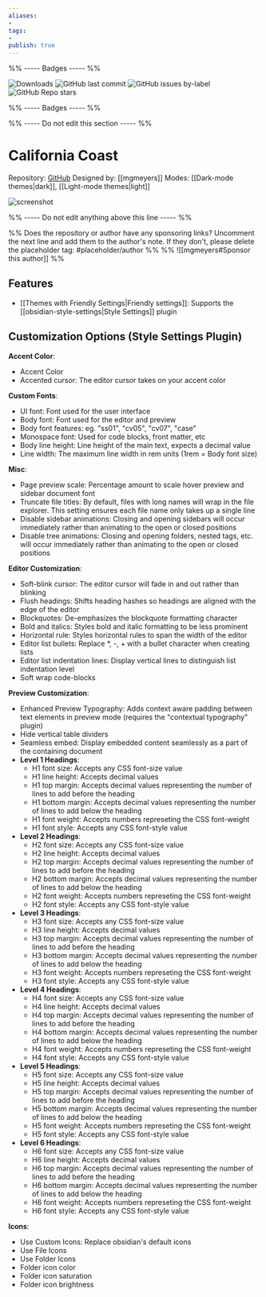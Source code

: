 ```yaml
---
aliases:
- 
tags: 
- 
publish: true
---
```


%% ----- Badges ----- %%

![Downloads](https://img.shields.io/badge/downloads-9493-573E7A?style=for-the-badge&logo=)
![GitHub last commit](https://img.shields.io/github/last-commit/mgmeyers/obsidian-california-coast-theme?color=573E7A&label=last%20update&logo=github&style=for-the-badge)
![GitHub issues by-label](https://img.shields.io/github/issues/mgmeyers/obsidian-california-coast-theme/help%20wanted?color=573E7A&logo=github&style=for-the-badge) 
![GitHub Repo stars](https://img.shields.io/github/stars/mgmeyers/obsidian-california-coast-theme?color=573E7A&logo=github&style=for-the-badge)

%% ----- Badges ----- %%

%% ----- Do not edit this section ----- %%

# California Coast

Repository: [GitHub](https://github.com/mgmeyers/obsidian-california-coast-theme)
Designed by: [[mgmeyers]]
Modes: [[Dark-mode themes|dark]], [[Light-mode themes|light]]



![screenshot](https://github.com/mgmeyers/obsidian-california-coast-theme/raw/main/screenshots/04.png)

%% ----- Do not edit anything above this line ----- %% 

%% Does the repository or author have any sponsoring links? Uncomment the next line and add them to the author's note. If they don't, please delete the placeholder tag: #placeholder/author %%
%% ![[mgmeyers#Sponsor this author]] %%


## Features

- [[Themes with Friendly Settings|Friendly settings]]: Supports the [[obsidian-style-settings|Style Settings]] plugin

## Customization Options (Style Settings Plugin) 

**Accent Color**: 
- Accent Color
- Accented cursor: The editor cursor takes on your accent color

**Custom Fonts**: 
- UI font: Font used for the user interface
- Body font: Font used for the editor and preview
- Body font features: eg. "ss01", "cv05", "cv07", "case"
- Monospace font: Used for code blocks, front matter, etc
- Body line height: Line height of the main text, expects a decimal value
- Line width: The maximum line width in rem units (1rem = Body font size)

**Misc**: 
- Page preview scale: Percentage amount to scale hover preview and sidebar document font
- Truncate file titles: By default, files with long names will wrap in the file explorer. This setting ensures each file name only takes up a single line
- Disable sidebar animations: Closing and opening sidebars will occur immediately rather than animating to the open or closed positions
- Disable tree animations: Closing and opening folders, nested tags, etc. will occur immediately rather than animating to the open or closed positions

**Editor Customization**: 
- Soft-blink cursor: The editor cursor will fade in and out rather than blinking
- Flush headings: Shifts heading hashes so headings are aligned with the edge of the editor
- Blockquotes: De-emphasizes the blockquote formatting character
- Bold and italics: Styles bold and italic formatting to be less prominent
- Horizontal rule: Styles horizontal rules to span the width of the editor
- Editor list bullets: Replace *, -, + with a bullet character when creating lists
- Editor list indentation lines: Display vertical lines to distinguish list indentation level
- Soft wrap code-blocks

**Preview Customization**: 
- Enhanced Preview Typography: Adds context aware padding between text elements in preview mode (requires the "contextual typography" plugin)
- Hide vertical table dividers
- Seamless embed: Display embedded content seamlessly as a part of the containing document
- **Level 1 Headings**: 
    - H1 font size: Accepts any CSS font-size value
    - H1 line height: Accepts decimal values
    - H1 top margin: Accepts decimal values representing the number of lines to add before the heading
    - H1 bottom margin: Accepts decimal values representing the number of lines to add below the heading
    - H1 font weight: Accepts numbers represeting the CSS font-weight
    - H1 font style: Accepts any CSS font-style value
- **Level 2 Headings**: 
    - H2 font size: Accepts any CSS font-size value
    - H2 line height: Accepts decimal values
    - H2 top margin: Accepts decimal values representing the number of lines to add before the heading
    - H2 bottom margin: Accepts decimal values representing the number of lines to add below the heading
    - H2 font weight: Accepts numbers represeting the CSS font-weight
    - H2 font style: Accepts any CSS font-style value
- **Level 3 Headings**: 
    - H3 font size: Accepts any CSS font-size value
    - H3 line height: Accepts decimal values
    - H3 top margin: Accepts decimal values representing the number of lines to add before the heading
    - H3 bottom margin: Accepts decimal values representing the number of lines to add below the heading
    - H3 font weight: Accepts numbers represeting the CSS font-weight
    - H3 font style: Accepts any CSS font-style value
- **Level 4 Headings**: 
    - H4 font size: Accepts any CSS font-size value
    - H4 line height: Accepts decimal values
    - H4 top margin: Accepts decimal values representing the number of lines to add before the heading
    - H4 bottom margin: Accepts decimal values representing the number of lines to add below the heading
    - H4 font weight: Accepts numbers represeting the CSS font-weight
    - H4 font style: Accepts any CSS font-style value
- **Level 5 Headings**: 
    - H5 font size: Accepts any CSS font-size value
    - H5 line height: Accepts decimal values
    - H5 top margin: Accepts decimal values representing the number of lines to add before the heading
    - H5 bottom margin: Accepts decimal values representing the number of lines to add below the heading
    - H5 font weight: Accepts numbers represeting the CSS font-weight
    - H5 font style: Accepts any CSS font-style value
- **Level 6 Headings**: 
    - H6 font size: Accepts any CSS font-size value
    - H6 line height: Accepts decimal values
    - H6 top margin: Accepts decimal values representing the number of lines to add before the heading
    - H6 bottom margin: Accepts decimal values representing the number of lines to add below the heading
    - H6 font weight: Accepts numbers represeting the CSS font-weight
    - H6 font style: Accepts any CSS font-style value

**Icons**: 
- Use Custom Icons: Replace obsidian's default icons
- Use File Icons
- Use Folder Icons
- Folder icon color
- Folder icon saturation
- Folder icon brightness

